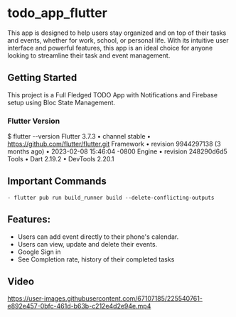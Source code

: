 # todo_app_flutter

This app is designed to help users stay organized and on top of their tasks and events, whether for work, school, or personal life. With its intuitive user interface and powerful features, this app is an ideal choice for anyone looking to streamline their task and event management.

## Getting Started

This project is a Full Fledged TODO App with Notifications and Firebase setup using Bloc State Management.

### Flutter Version

$ flutter --version
Flutter 3.7.3 • channel stable • https://github.com/flutter/flutter.git
Framework • revision 9944297138 (3 months ago) • 2023-02-08 15:46:04 -0800
Engine • revision 248290d6d5
Tools • Dart 2.19.2 • DevTools 2.20.1

## Important Commands

    - flutter pub run build_runner build --delete-conflicting-outputs

## Features:

- Users can add event directly to their phone's calendar.
- Users can view, update and delete their events.
- Google Sign in
- See Completion rate, history of their completed tasks

## Video

https://user-images.githubusercontent.com/67107185/225540761-e892e457-0bfc-461d-b63b-c212e4d2e94e.mp4
